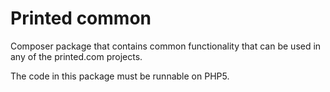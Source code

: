 # Printed common

Composer package that contains common functionality that can be used in any of the printed.com
projects.

The code in this package must be runnable on PHP5.
